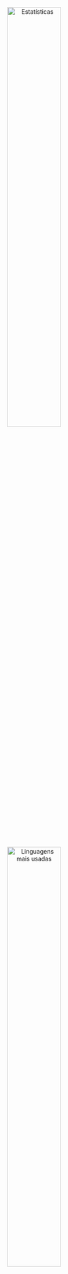 <div align="center">
  <img src="https://github-readme-stats.vercel.app/api?username=aprendizarthur&show_icons=true&theme=light&cache_seconds=1800" alt="Estatísticas" width="50%" />
</div>

<div align="center">
  <img src="https://github-readme-stats.vercel.app/api/top-langs/?username=aprendizarthur&layout=compact&theme=light&cache_seconds=1800" alt="Linguagens mais usadas" width="50%" />
</div>
